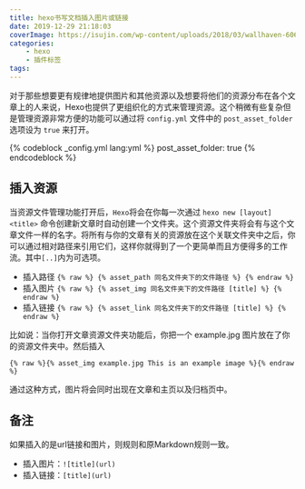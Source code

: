 ```yaml
---
title: hexo书写文档插入图片或链接
date: 2019-12-29 21:18:03
coverImage: https://isujin.com/wp-content/uploads/2018/03/wallhaven-606235.png
categories:
    - hexo
    - 插件标签
tags:
---
```


对于那些想要更有规律地提供图片和其他资源以及想要将他们的资源分布在各个文章上的人来说，Hexo也提供了更组织化的方式来管理资源。这个稍微有些复杂但是管理资源非常方便的功能可以通过将 `config.yml` 文件中的 `post_asset_folder` 选项设为 `true` 来打开。
<!-- more -->

{% codeblock _config.yml lang:yml %}
post_asset_folder: true
{% endcodeblock %}

## 插入资源

当资源文件管理功能打开后，`Hexo`将会在你每一次通过 `hexo new [layout] <title>` 命令创建新文章时自动创建一个文件夹。这个资源文件夹将会有与这个文章文件一样的名字。将所有与你的文章有关的资源放在这个关联文件夹中之后，你可以通过相对路径来引用它们，这样你就得到了一个更简单而且方便得多的工作流。其中`[..]`内为可选项。

- 插入路径 `{% raw %} {% asset_path 同名文件夹下的文件路径 %} {% endraw %}`
- 插入图片 `{% raw %} {% asset_img 同名文件夹下的文件路径 [title] %} {% endraw %}`
- 插入链接 `{% raw %} {% asset_link 同名文件夹下的文件路径 [title] %} {% endraw %}`

比如说：当你打开文章资源文件夹功能后，你把一个 example.jpg 图片放在了你的资源文件夹中。然后插入

`{% raw %}{% asset_img example.jpg This is an example image %}{% endraw %}`

通过这种方式，图片将会同时出现在文章和主页以及归档页中。

## 备注

如果插入的是url链接和图片，则规则和原Markdown规则一致。
- 插入图片：`![title](url)`
- 插入链接：`[title](url)`


